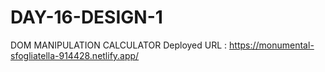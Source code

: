 # DAY-16-DESIGN-1
DOM MANIPULATION CALCULATOR
Deployed URL : https://monumental-sfogliatella-914428.netlify.app/
